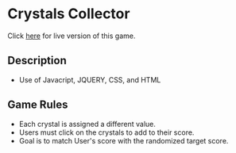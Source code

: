 # Crystals Collector

Click [here](https://melissarburnham.github.io/Crystals-Collector/) for live version of this game. 

## Description

* Use of Javacript, JQUERY, CSS, and HTML

## Game Rules

* Each crystal is assigned a different value. 
* Users must click on the crystals to add to their score. 
* Goal is to match User's score with the randomized target score. 


